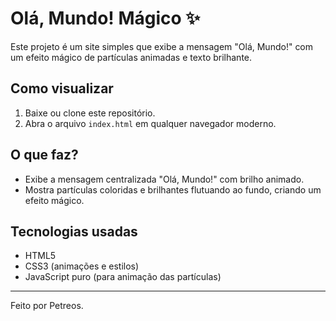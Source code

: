 # Olá, Mundo! Mágico ✨

Este projeto é um site simples que exibe a mensagem "Olá, Mundo!" com um efeito mágico de partículas animadas e texto brilhante.

## Como visualizar

1. Baixe ou clone este repositório.
2. Abra o arquivo `index.html` em qualquer navegador moderno.

## O que faz?
- Exibe a mensagem centralizada "Olá, Mundo!" com brilho animado.
- Mostra partículas coloridas e brilhantes flutuando ao fundo, criando um efeito mágico.

## Tecnologias usadas
- HTML5
- CSS3 (animações e estilos)
- JavaScript puro (para animação das partículas)

---

Feito por Petreos.
